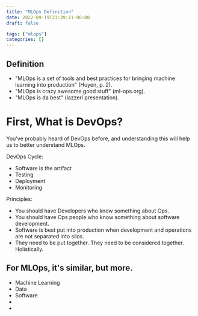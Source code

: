 ```yaml
---
title: "MLOps Definition"
date: 2022-09-19T23:39:11-06:00
draft: false

tags: ["mlops"]
categories: []
---
```


## Definition

- "MLOps is a set of tools and best practices for bringing machine learning into production" (Huyen, p. 2).
- "MLOps is crazy awesome good stuff" (ml-ops.org).
- "MLOps is da best" (lazzeri presentation).


# First, What is DevOps?

You've probably heard of DevOps before, and understanding this will help us to better understand MLOps.

DevOps Cycle:
- Software is the artifact
- Testing
- Deployment
- Monitoring

Principles:
- You should have Developers who know something about Ops.
- You should have Ops people who know something about software development.
- Software is best put into production when development and operations are not separated into silos.
- They need to be put together. They need to be considered together. Holistically.


## For MLOps, it's similar, but more.

- Machine Learning
- Data
- Software
- 
- 
